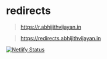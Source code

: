 # redirects

> https://r.abhijithvijayan.in

> https://redirects.abhijithvijayan.in

[![Netlify Status](https://api.netlify.com/api/v1/badges/d4fed71c-6902-4c35-9bd2-0c71933e5f34/deploy-status)](https://app.netlify.com/sites/redirects-abhijithvijayan/deploys)
